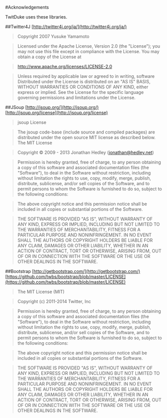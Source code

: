 #Acknowledgements

TwitDuke uses these libraries.

##Twitter4J
[http://twitter4j.org/ja/](http://twitter4j.org/ja/)
>Copyright 2007 Yusuke Yamamoto

>Licensed under the Apache License, Version 2.0 (the "License");
you may not use this file except in compliance with the License.
You may obtain a copy of the License at

>    http://www.apache.org/licenses/LICENSE-2.0

>Unless required by applicable law or agreed to in writing, software
Distributed under the License is distributed on an "AS IS" BASIS,
WITHOUT WARRANTIES OR CONDITIONS OF ANY KIND, either express or implied.
See the License for the specific language governing permissions and
limitations under the License.

##JSoup 
[http://jsoup.org/](http://jsoup.org/)  
[http://jsoup.org/license](http://jsoup.org/license)

>jsoup License

>The jsoup code-base (include source and compiled packages) are distributed under the open source MIT license as described below.
The MIT License

>Copyright © 2009 - 2013 Jonathan Hedley (jonathan@hedley.net)

>Permission is hereby granted, free of charge, to any person obtaining a copy of this software and associated documentation files (the "Software"), to deal in the Software without restriction, including without limitation the rights to use, copy, modify, merge, publish, distribute, sublicense, and/or sell copies of the Software, and to permit persons to whom the Software is furnished to do so, subject to the following conditions:

>The above copyright notice and this permission notice shall be included in all copies or substantial portions of the Software.

>THE SOFTWARE IS PROVIDED "AS IS", WITHOUT WARRANTY OF ANY KIND, EXPRESS OR IMPLIED, INCLUDING BUT NOT LIMITED TO THE WARRANTIES OF MERCHANTABILITY, FITNESS FOR A PARTICULAR PURPOSE AND NONINFRINGEMENT. IN NO EVENT SHALL THE AUTHORS OR COPYRIGHT HOLDERS BE LIABLE FOR ANY CLAIM, DAMAGES OR OTHER LIABILITY, WHETHER IN AN ACTION OF CONTRACT, TORT OR OTHERWISE, ARISING FROM, OUT OF OR IN CONNECTION WITH THE SOFTWARE OR THE USE OR OTHER DEALINGS IN THE SOFTWARE.

##Bootstrap
[http://getbootstrap.com/](http://getbootstrap.com/)  
[https://github.com/twbs/bootstrap/blob/master/LICENSE](https://github.com/twbs/bootstrap/blob/master/LICENSE)  

>The MIT License (MIT)

>Copyright (c) 2011-2014 Twitter, Inc

>Permission is hereby granted, free of charge, to any person obtaining a copy
of this software and associated documentation files (the "Software"), to deal
in the Software without restriction, including without limitation the rights
to use, copy, modify, merge, publish, distribute, sublicense, and/or sell
copies of the Software, and to permit persons to whom the Software is
furnished to do so, subject to the following conditions:

>The above copyright notice and this permission notice shall be included in
all copies or substantial portions of the Software.

>THE SOFTWARE IS PROVIDED "AS IS", WITHOUT WARRANTY OF ANY KIND, EXPRESS OR
IMPLIED, INCLUDING BUT NOT LIMITED TO THE WARRANTIES OF MERCHANTABILITY,
FITNESS FOR A PARTICULAR PURPOSE AND NONINFRINGEMENT. IN NO EVENT SHALL THE
AUTHORS OR COPYRIGHT HOLDERS BE LIABLE FOR ANY CLAIM, DAMAGES OR OTHER
LIABILITY, WHETHER IN AN ACTION OF CONTRACT, TORT OR OTHERWISE, ARISING FROM,
OUT OF OR IN CONNECTION WITH THE SOFTWARE OR THE USE OR OTHER DEALINGS IN
THE SOFTWARE.
